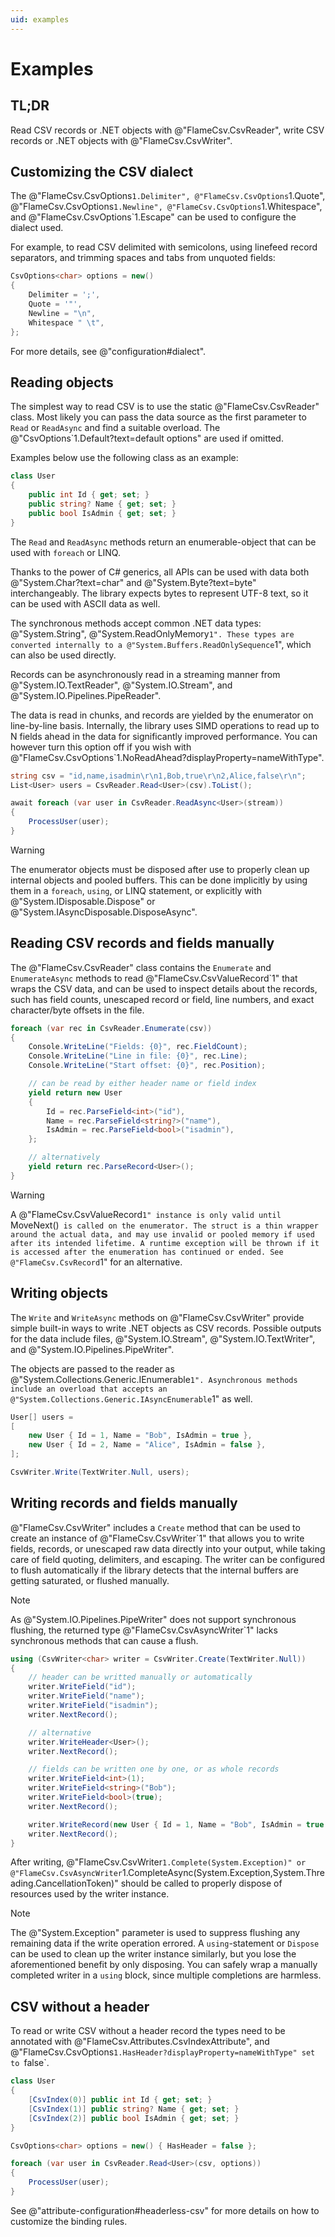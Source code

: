 ```yaml
---
uid: examples
---
```


# Examples

## TL;DR

Read CSV records or .NET objects with @"FlameCsv.CsvReader", write CSV records or .NET objects with @"FlameCsv.CsvWriter".

## Customizing the CSV dialect

The @"FlameCsv.CsvOptions`1.Delimiter", @"FlameCsv.CsvOptions`1.Quote", @"FlameCsv.CsvOptions`1.Newline", @"FlameCsv.CsvOptions`1.Whitespace", and @"FlameCsv.CsvOptions`1.Escape" can be used to configure the dialect used.

For example, to read CSV delimited with semicolons, using linefeed record separators, and trimming spaces and tabs from unquoted fields:

```cs
CsvOptions<char> options = new()
{
    Delimiter = ';',
    Quote = '"',
    Newline = "\n",
    Whitespace " \t",
};
```

For more details, see @"configuration#dialect".

## Reading objects

The simplest way to read CSV is to use the static @"FlameCsv.CsvReader" class. Most likely you can pass the data source as the first parameter to `Read` or `ReadAsync` and find a suitable overload. The @"CsvOptions`1.Default?text=default options" are used if omitted.

Examples below use the following class as an example:

```cs
class User
{
    public int Id { get; set; }
    public string? Name { get; set; }
    public bool IsAdmin { get; set; }
}
```

The `Read` and `ReadAsync` methods return an enumerable-object that can be used with `foreach` or LINQ.

Thanks to the power of C# generics, all APIs can be used with data both @"System.Char?text=char" and @"System.Byte?text=byte" interchangeably. The library expects bytes to represent UTF-8 text, so it can be used with ASCII data as well.

The synchronous methods accept common .NET data types: @"System.String", @"System.ReadOnlyMemory`1". These types are converted internally to a @"System.Buffers.ReadOnlySequence`1", which can also be used directly.

Records can be asynchronously read in a streaming manner from @"System.IO.TextReader", @"System.IO.Stream", and @"System.IO.Pipelines.PipeReader".

The data is read in chunks, and records are yielded by the enumerator on line-by-line basis. Internally, the library uses SIMD operations to read up to N fields ahead in the data for significantly improved performance. You can however turn this option off if you wish with @"FlameCsv.CsvOptions`1.NoReadAhead?displayProperty=nameWithType".

```cs
string csv = "id,name,isadmin\r\n1,Bob,true\r\n2,Alice,false\r\n";
List<User> users = CsvReader.Read<User>(csv).ToList();
```

```cs
await foreach (var user in CsvReader.ReadAsync<User>(stream))
{
    ProcessUser(user);
}
```

> [!WARNING]
> The enumerator objects must be disposed after use to properly clean up internal objects and pooled buffers. This can be done implicitly by using them in a `foreach`, `using`, or LINQ statement, or explicitly with @"System.IDisposable.Dispose" or @"System.IAsyncDisposable.DisposeAsync".

## Reading CSV records and fields manually

The @"FlameCsv.CsvReader" class contains the `Enumerate` and `EnumerateAsync` methods to read @"FlameCsv.CsvValueRecord`1" that wraps the CSV data, and can be used to inspect details about the records, such has field counts, unescaped record or field, line numbers, and exact character/byte offsets in the file.

```cs
foreach (var rec in CsvReader.Enumerate(csv))
{
    Console.WriteLine("Fields: {0}", rec.FieldCount);
    Console.WriteLine("Line in file: {0}", rec.Line);
    Console.WriteLine("Start offset: {0}", rec.Position);

    // can be read by either header name or field index
    yield return new User
    {
        Id = rec.ParseField<int>("id"),
        Name = rec.ParseField<string?>("name"),
        IsAdmin = rec.ParseField<bool>("isadmin"),
    };

    // alternatively
    yield return rec.ParseRecord<User>();
}
```

> [!WARNING]
> A @"FlameCsv.CsvValueRecord`1" instance is only valid until `MoveNext()` is called on the enumerator. The struct is a thin wrapper around the actual data, and may use invalid or pooled memory if used after its intended lifetime. A runtime exception will be thrown if it is accessed after the enumeration has continued or ended. See @"FlameCsv.CsvRecord`1" for an alternative.

## Writing objects

The `Write` and `WriteAsync` methods on @"FlameCsv.CsvWriter" provide simple
built-in ways to write .NET objects as CSV records. Possible outputs for the data
include files, @"System.IO.Stream", @"System.IO.TextWriter", and @"System.IO.Pipelines.PipeWriter".

The objects are passed to the reader as @"System.Collections.Generic.IEnumerable`1". Asynchronous methods include an overload that accepts an @"System.Collections.Generic.IAsyncEnumerable`1" as well.

```cs
User[] users =
[
    new User { Id = 1, Name = "Bob", IsAdmin = true },
    new User { Id = 2, Name = "Alice", IsAdmin = false },
];

CsvWriter.Write(TextWriter.Null, users);
```

## Writing records and fields manually

@"FlameCsv.CsvWriter" includes a `Create` method that can be used to create an
instance of @"FlameCsv.CsvWriter`1" that allows you to write fields, records,
or unescaped raw data directly into your output, while taking care of field
quoting, delimiters, and escaping. The writer can be configured to flush automatically if the library detects that the internal buffers are getting saturated, or flushed manually.

> [!NOTE]
> As @"System.IO.Pipelines.PipeWriter" does not support synchronous flushing, the returned type @"FlameCsv.CsvAsyncWriter`1" lacks synchronous methods that can cause a flush.

```cs
using (CsvWriter<char> writer = CsvWriter.Create(TextWriter.Null))
{
    // header can be writted manually or automatically
    writer.WriteField("id");
    writer.WriteField("name");
    writer.WriteField("isadmin");
    writer.NextRecord();

    // alternative
    writer.WriteHeader<User>();
    writer.NextRecord();

    // fields can be written one by one, or as whole records
    writer.WriteField<int>(1);
    writer.WriteField<string>("Bob");
    writer.WriteField<bool>(true);
    writer.NextRecord();

    writer.WriteRecord(new User { Id = 1, Name = "Bob", IsAdmin = true });
    writer.NextRecord();
}
```

After writing, @"FlameCsv.CsvWriter`1.Complete(System.Exception)" or @"FlameCsv.CsvAsyncWriter`1.CompleteAsync(System.Exception,System.Threading.CancellationToken)" should be called to properly dispose of resources used by the writer instance.

> [!NOTE]
> The @"System.Exception" parameter is used to suppress flushing any remaining data if the write operation errored. A `using`-statement or `Dispose` can be used to clean up the writer instance similarly, but you lose the aforementioned benefit by only disposing. You can safely wrap a manually completed writer in a `using` block, since multiple completions are harmless.

## CSV without a header

To read or write CSV without a header record the types need to be annotated with @"FlameCsv.Attributes.CsvIndexAttribute", and @"FlameCsv.CsvOptions`1.HasHeader?displayProperty=nameWithType" set to `false`.

```cs
class User
{
    [CsvIndex(0)] public int Id { get; set; }
    [CsvIndex(1)] public string? Name { get; set; }
    [CsvIndex(2)] public bool IsAdmin { get; set; }
}

CsvOptions<char> options = new() { HasHeader = false };

foreach (var user in CsvReader.Read<User>(csv, options))
{
    ProcessUser(user);
}
```

See @"attribute-configuration#headerless-csv" for more details on how to customize the binding rules.

